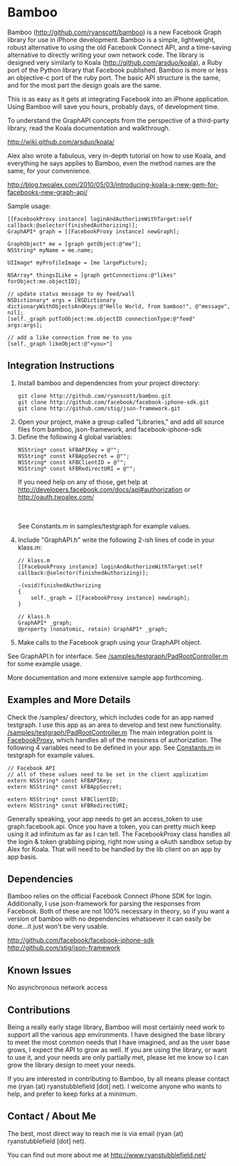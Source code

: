 Bamboo
====
Bamboo (<a href="http://github.com/ryanscott/bamboo" target="_blank">http://github.com/ryanscott/bamboo</a>) is a new Facebook Graph library for use in iPhone development.  Bamboo is a simple, lightweight, robust alternative to using the old Facebook Connect API, and a time-saving alternative to directly writing your own network code.  The library is designed very similarly to Koala (<a href="http://github.com/arsduo/koala" target="_blank">http://github.com/arsduo/koala</a>), a Ruby port of the Python library that Facebook published.  Bamboo is more or less an objective-c port of the ruby port.  The basic API structure is the same, and for the most part the design goals are the same.

This is as easy as it gets at integrating Facebook into an iPhone application.  Using Bamboo will save you hours, probably days, of development time.

To understand the GraphAPI concepts from the perspective of a third-party library, read the Koala documentation and walkthrough.

<a href="http://wiki.github.com/arsduo/koala/" target="_blank">http://wiki.github.com/arsduo/koala/</a>

Alex also wrote a fabulous, very in-depth tutorial on how to use Koala, and everything he says applies to Bamboo, even the method names are the same, for your convenience.

<a href="http://blog.twoalex.com/2010/05/03/introducing-koala-a-new-gem-for-facebooks-new-graph-api/" target="_blank">http://blog.twoalex.com/2010/05/03/introducing-koala-a-new-gem-for-facebooks-new-graph-api/</a>

Sample usage:

	[[FacebookProxy instance] loginAndAuthorizeWithTarget:self callback:@selector(finishedAuthorizing)];
	GraphAPI* graph = [[FacebookProxy instance] newGraph];

	GraphObject* me = [graph getObject:@"me"];
	NSString* myName = me.name;
	
	UIImage* myProfileImage = [me largePicture];

	NSArray* thingsILike = [graph getConnections:@"likes" forObject:me.objectID];
	
	// update status message to my feed/wall
	NSDictionary* args = [NSDictionary dictionaryWithObjectsAndKeys:@"Hello World, from bamboo!", @"message", nil];
	[self._graph putToObject:me.objectID connectionType:@"feed" args:args];

	// add a like connection from me to you
	[self._graph likeObject:@"<you>"]

Integration Instructions
-----

<ol>
	<li>Install bamboo and dependencies from your project directory:</li>

<pre><code>git clone http://github.com/ryanscott/bamboo.git
git clone http://github.com/facebook/facebook-iphone-sdk.git
git clone http://github.com/stig/json-framework.git</pre></code>

<li>Open your project, make a group called "Libraries," and add all source files from bamboo, json-framework, and facebook-iphone-sdk</li>

<li>Define the following 4 global variables:</li>

<pre><code>NSString* const kFBAPIKey = @"<your_facebook_api_key>";
NSString* const kFBAppSecret = @"<your_facebook_app_secret>";
NSString* const kFBClientID = @"<your_facebook_client_id>";
NSString* const kFBRedirectURI = @"<redirect_url_for_oath>";</pre></code>

If you need help on any of those, get help at <a href="http://developers.facebook.com/docs/api#authorization" target="_blank">http://developers.facebook.com/docs/api#authorization</a> or <a href="http://oauth.twoalex.com/" target="_blank">http://oauth.twoalex.com/</a>

<br/><br/>
See Constants.m in samples/testgraph for example values.

<li>Include "GraphAPI.h" write the following 2-ish lines of code in your klass.m:</li>

<pre><code>// klass.m
[[FacebookProxy instance] loginAndAuthorizeWithTarget:self callback:@selector(finishedAuthorizing)];

-(void)finishedAuthorizing
{
	self._graph = [[FacebookProxy instance] newGraph];
}

// klass.h
GraphAPI* _graph; 
@property (nonatomic, retain) GraphAPI* _graph;</pre></code>

<li>Make calls to the Facebook graph using your GraphAPI object.</li>
</ol>
See GraphAPI.h for interface.  See <a href="http://github.com/ryanscott/bamboo/blob/master/samples/testgraph/iPad/PadRootController.m" target="_blank">/samples/testgraph/PadRootController.m</a> for some example usage.

More documentation and more extensive sample app forthcoming.

Examples and More Details 
-----
Check the /samples/ directory, which includes code for an app named testgraph.  I use this app as an area to develop and test new functionality.
<a href="http://github.com/ryanscott/bamboo/blob/master/samples/testgraph/iPad/PadRootController.m" target="_blank">/samples/testgraph/PadRootController.m</a>
The main integration point is <a href="http://github.com/ryanscott/bamboo/blob/master/Classes/FacebookProxy.h" target="_blank">FacebookProxy</a>, which handles all of the messiness of authorization.  The following 4 variables need to be defined in your app.  See <a href="http://github.com/ryanscott/bamboo/blob/master/samples/testgraph/Shared/Constants.m" target="_blank">Constants.m</a> in testgraph for example values.

<pre><code>// Facebook API
// all of these values need to be set in the client application
extern NSString* const kFBAPIKey;
extern NSString* const kFBAppSecret;

extern NSString* const kFBClientID;
extern NSString* const kFBRedirectURI;</pre></code>

Generally speaking, your app needs to get an access_token to use graph.facebook.api.  Once you have a token, you can pretty much keep using it ad infinitum as far as I can tell.  The FacebookProxy class handles all the login & token grabbing piping, right now using a oAuth sandbox setup by Alex for Koala.  That will need to be handled by the lib client on an app by app basis.

Dependencies
-----

Bamboo relies on the official Facebook Connect iPhone SDK for login.  Additionally, I use json-framework for parsing the responses from Facebook.  Both of these are not 100% necessary in theory, so if you want a version of bamboo with no dependencies whatsoever it can easily be done...it just won't be very usable.

<a href="http://github.com/facebook/facebook-iphone-sdk" target="_blank">http://github.com/facebook/facebook-iphone-sdk</a><br/>
<a href="http://github.com/stig/json-framework" target="_blank">http://github.com/stig/json-framework</a>

Known Issues
-----
No asynchronous network access

Contributions
-----
Being a really early stage library, Bamboo will most certainly need work to support all the various app environments.  I have designed the base library to meet the most common needs that I have imagined, and as the user base grows, I expect the API to grow as well.  If you are using the library, or want to use it, and your needs are only partially met, please let me know so I can grow the library design to meet your needs.

If you are interested in contributing to Bamboo, by all means please contact me (ryan (at) ryanstubblefield [dot] net).  I welcome anyone who wants to help, and prefer to keep forks at a minimum.

Contact / About Me
-----
The best, most direct way to reach me is via email (ryan (at) ryanstubblefield [dot] net).

You can find out more about me at <a href="http://www.ryanstubblefield.net/" target="_blank">http://www.ryanstubblefield.net/</a>
